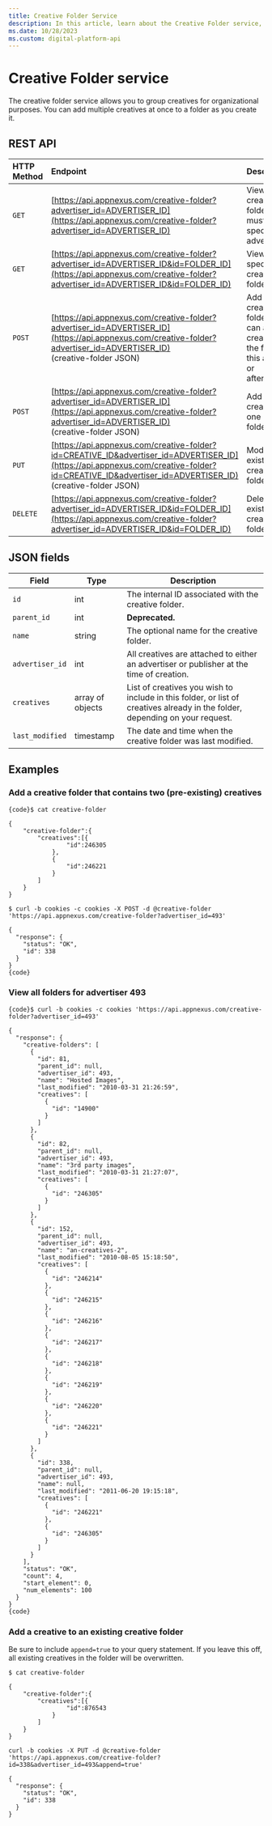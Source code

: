 ```yaml
---
title: Creative Folder Service
description: In this article, learn about the Creative Folder service, their JSON fields, and REST API with thorough examples.
ms.date: 10/28/2023
ms.custom: digital-platform-api
---
```


# Creative Folder service

The creative folder service allows you to group creatives for organizational purposes. You can add multiple creatives at once to a folder as you create it.

## REST API

| HTTP Method | Endpoint | Description |
|:---|:---|:---|
| `GET` | [https://api.appnexus.com/creative-folder?advertiser_id=ADVERTISER_ID](https://api.appnexus.com/creative-folder?advertiser_id=ADVERTISER_ID) | View all creative folders (you must specify advertiser). |
| `GET` | [https://api.appnexus.com/creative-folder?advertiser_id=ADVERTISER_ID&id=FOLDER_ID](https://api.appnexus.com/creative-folder?advertiser_id=ADVERTISER_ID&id=FOLDER_ID) | View a specific creative folder. |
| `POST` | [https://api.appnexus.com/creative-folder?advertiser_id=ADVERTISER_ID](https://api.appnexus.com/creative-folder?advertiser_id=ADVERTISER_ID)<br>(creative-folder JSON) | Add a new creative folder (you can add creatives to the folder in this action or afterwards). |
| `POST` | [https://api.appnexus.com/creative-folder?advertiser_id=ADVERTISER_ID](https://api.appnexus.com/creative-folder?advertiser_id=ADVERTISER_ID)<br>(creative-folder JSON) | Add a new creative to one of your folders. |
| `PUT` | [https://api.appnexus.com/creative-folder?id=CREATIVE_ID&advertiser_id=ADVERTISER_ID](https://api.appnexus.com/creative-folder?id=CREATIVE_ID&advertiser_id=ADVERTISER_ID)<br>(creative-folder JSON) | Modify an existing creative folder. |
| `DELETE` | [https://api.appnexus.com/creative-folder?advertiser_id=ADVERTISER_ID&id=FOLDER_ID](https://api.appnexus.com/creative-folder?advertiser_id=ADVERTISER_ID&id=FOLDER_ID) | Delete an existing creative folder. |

## JSON fields

| Field | Type | Description |
|---|---|---|
| `id` | int | The internal ID associated with the creative folder. |
| `parent_id` | int | **Deprecated.** |
| `name` | string | The optional name for the creative folder. |
| `advertiser_id` | int | All creatives are attached to either an advertiser or publisher at the time of creation. |
| `creatives` | array of objects | List of creatives you wish to include in this folder, or list of creatives already in the folder, depending on your request. |
| `last_modified` | timestamp | The date and time when the creative folder was last modified. |

## Examples

### Add a creative folder that contains two (pre-existing) creatives

```
{code}$ cat creative-folder

{
    "creative-folder":{
        "creatives":[{
                "id":246305
            },
            {
                "id":246221
            }
        ]
    }
}

$ curl -b cookies -c cookies -X POST -d @creative-folder 'https://api.appnexus.com/creative-folder?advertiser_id=493'

{
  "response": {
    "status": "OK",
    "id": 338
  }
}
{code}
```

### View all folders for advertiser 493

```
{code}$ curl -b cookies -c cookies 'https://api.appnexus.com/creative-folder?advertiser_id=493'

{
  "response": {
    "creative-folders": [
      {
        "id": 81,
        "parent_id": null,
        "advertiser_id": 493,
        "name": "Hosted Images",
        "last_modified": "2010-03-31 21:26:59",
        "creatives": [
          {
            "id": "14900"
          }
        ]
      },
      {
        "id": 82,
        "parent_id": null,
        "advertiser_id": 493,
        "name": "3rd party images",
        "last_modified": "2010-03-31 21:27:07",
        "creatives": [
          {
            "id": "246305"
          }
        ]
      },
      {
        "id": 152,
        "parent_id": null,
        "advertiser_id": 493,
        "name": "an-creatives-2",
        "last_modified": "2010-08-05 15:18:50",
        "creatives": [
          {
            "id": "246214"
          },
          {
            "id": "246215"
          },
          {
            "id": "246216"
          },
          {
            "id": "246217"
          },
          {
            "id": "246218"
          },
          {
            "id": "246219"
          },
          {
            "id": "246220"
          },
          {
            "id": "246221"
          }
        ]
      },
      {
        "id": 338,
        "parent_id": null,
        "advertiser_id": 493,
        "name": null,
        "last_modified": "2011-06-20 19:15:18",
        "creatives": [
          {
            "id": "246221"
          },
          {
            "id": "246305"
          }
        ]
      }
    ],
    "status": "OK",
    "count": 4,
    "start_element": 0,
    "num_elements": 100
  }
}
{code}
```

### Add a creative to an existing creative folder

Be sure to include `append=true` to your query statement. If you leave this off, all existing creatives in the folder will be overwritten.

```
$ cat creative-folder

{
    "creative-folder":{
        "creatives":[{
                "id":876543
            }
        ]
    }
}

curl -b cookies -X PUT -d @creative-folder 'https://api.appnexus.com/creative-folder?id=338&advertiser_id=493&append=true'

{
  "response": {
    "status": "OK",
    "id": 338
  }
}
```
